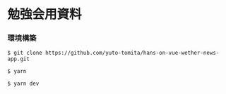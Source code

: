 # 勉強会用資料

### 環境構築

```
$ git clone https://github.com/yuto-tomita/hans-on-vue-wether-news-app.git
```

```
$ yarn
```

```
$ yarn dev
```
